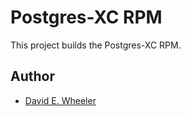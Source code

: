 Postgres-XC RPM
===============

This project builds the Postgres-XC RPM.

Author
-------
* [David E. Wheeler](mailto:david.wheeler@iovation.com)
